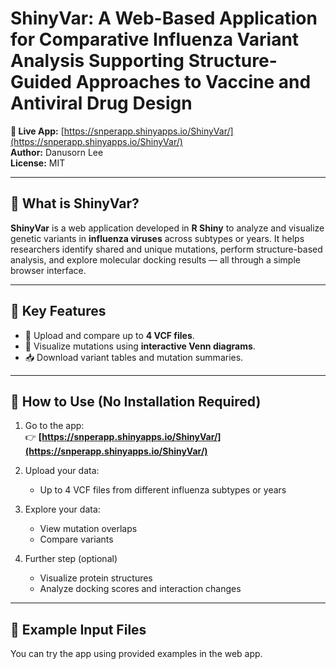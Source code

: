 # ShinyVar: A Web-Based Application for Comparative Influenza Variant Analysis Supporting Structure-Guided Approaches to Vaccine and Antiviral Drug Design

**🔗 Live App:** [https://snperapp.shinyapps.io/ShinyVar/](https://snperapp.shinyapps.io/ShinyVar/)  
**Author:** Danusorn Lee  
**License:** MIT

---

## 🌟 What is ShinyVar?

**ShinyVar** is a web application developed in **R Shiny** to analyze and visualize genetic variants in **influenza viruses** across subtypes or years. It helps researchers identify shared and unique mutations, perform structure-based analysis, and explore molecular docking results — all through a simple browser interface.

---

## 🧬 Key Features

- 🧾 Upload and compare up to **4 VCF files**.
- 🔬 Visualize mutations using **interactive Venn diagrams**.
- 📥 Download variant tables and mutation summaries.

---

## 🚀 How to Use (No Installation Required)

1. Go to the app:  
   👉 **[https://snperapp.shinyapps.io/ShinyVar/](https://snperapp.shinyapps.io/ShinyVar/)**

2. Upload your data:  
   - Up to 4 VCF files from different influenza subtypes or years  

3. Explore your data:
   - View mutation overlaps
   - Compare variants

4. Further step (optional)
   - Visualize protein structures
   - Analyze docking scores and interaction changes

---

## 📁 Example Input Files

You can try the app using provided examples in the web app.
